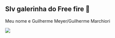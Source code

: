 ## Slv galerinha do Free fire 🤯

Meu nome e Guilherme Meyer/Guilherme Marchiori


![](https://media1.tenor.com/m/GBdIH5sL4XQAAAAC/the-rock-rock.gif)


